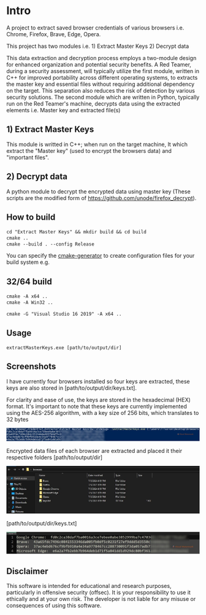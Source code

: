 # Intro
A project to extract saved browser credentials of various browsers i.e. Chrome, Firefox, Brave, Edge, Opera.

This project has two modules i.e. 1) Extract Master Keys  2) Decrypt data

This data extraction and decryption process employs a two-module design for enhanced organization and potential security benefits.  A Red Teamer, during a security assessment, will typically utilize the first module, written in C++ for improved portability across different operating systems, to extracts the master key and essential files without requiring additional dependency on the target. This separation also reduces the risk of detection by various security solutions.
The second module which are written in Python, typically run on the Red Teamer's machine, decrypts data using the extracted elements i.e. Master key and extracted file(s)


## 1) Extract Master Keys
This module is writted in C++; when run on the target machine, It which extract the "Master key" (used to encrypt the browsers data) and "important files".

## 2) Decrypt data
A python module to decrypt the encrypted data using master key (These scripts are the modified form of https://github.com/unode/firefox_decrypt).

## How to build

```
cd "Extract Master Keys" && mkdir build && cd build
cmake ..
cmake --build . --config Release
```

You can specify the [cmake-generator](https://cmake.org/cmake/help/latest/manual/cmake-generators.7.html) to create configuration files for your build system e.g.

## 32/64 build

```
cmake -A x64 ..
cmake -A Win32 ..
```

```
cmake -G "Visual Studio 16 2019" -A x64 ..

```
## Usage
```
extractMasterKeys.exe [path/to/output/dir]
```


## Screenshots
I have currently four browsers installed so four keys are extracted, these keys are also stored in [path/to/output/dir/keys.txt].

For clarity and ease of use, the keys are stored in the hexadecimal (HEX) format. It's important to note that these keys are currently implemented using the AES-256 algorithm, with a key size of 256 bits, which translates to 32 bytes

![Alt text](/screenshots/1.JPG?raw=true "Optional Title")

Encrypted data files of each browser are extracted and placed it their respective folders [path/to/output/dir]

![Alt text](/screenshots/2.JPG?raw=true "Optional Title")

[path/to/output/dir/keys.txt]

![Alt text](/screenshots/3.JPG?raw=true "Optional Title")


## Disclaimer

This software is intended for educational and research purposes, particularly in offensive security (offsec). It is your responsibility to use it ethically and at your own risk. The developer is not liable for any misuse or consequences of using this software.